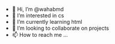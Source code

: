 - 👋 Hi, I’m @wahabmd
- 👀 I’m interested in cs
- 🌱 I’m currently learning html
- 💞️ I’m looking to collaborate on projects
- 📫 How to reach me ...


<!---
wahabmd/wahabmd is a ✨ special ✨ repository because its `README.md` (this file) appears on your GitHub profile.
You can click the Preview link to take a look at your changes.
--->
